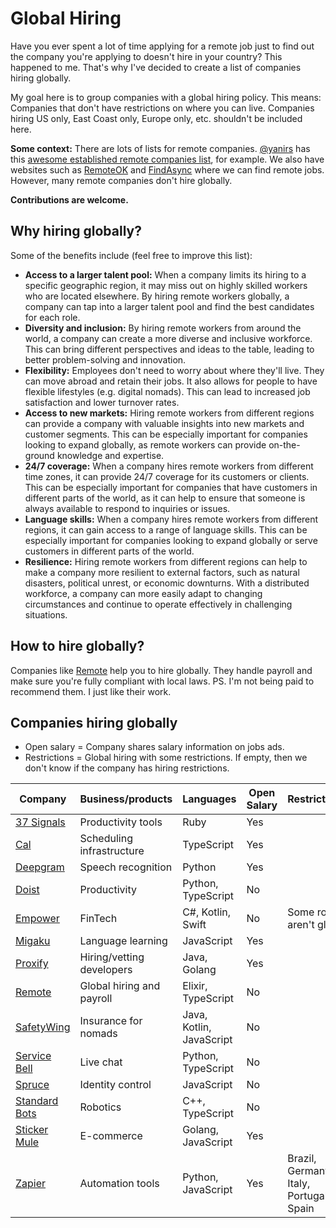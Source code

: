 # Global Hiring

Have you ever spent a lot of time applying for a remote job just to find out the company you're applying to doesn't hire in your country?
This happened to me. That's why I've decided to create a list of companies hiring globally.

My goal here is to group companies with a global hiring policy. This means: Companies that don't have restrictions on where you can live.
Companies hiring US only, East Coast only, Europe only, etc. shouldn't be included here.

**Some context:** There are lots of lists for remote companies. [@yanirs](https://github.com/yanirs) has this [awesome established remote companies list](https://github.com/yanirs/established-remote), for example. We also have websites such as [RemoteOK](https://remoteok.com/) and [FindAsync](https://www.findasync.com/) where we can find remote jobs. However, many remote companies don't hire globally.

**Contributions are welcome.**

## Why hiring globally?

Some of the benefits include (feel free to improve this list):

- **Access to a larger talent pool:** When a company limits its hiring to a specific geographic region, it may miss out on highly skilled workers who are located elsewhere. By hiring remote workers globally, a company can tap into a larger talent pool and find the best candidates for each role.
- **Diversity and inclusion:** By hiring remote workers from around the world, a company can create a more diverse and inclusive workforce. This can bring different perspectives and ideas to the table, leading to better problem-solving and innovation.
- **Flexibility:** Employees don't need to worry about where they'll live. They can move abroad and retain their jobs. It also allows for people to have flexible lifestyles (e.g. digital nomads). This can lead to increased job satisfaction and lower turnover rates.
- **Access to new markets:** Hiring remote workers from different regions can provide a company with valuable insights into new markets and customer segments. This can be especially important for companies looking to expand globally, as remote workers can provide on-the-ground knowledge and expertise.
- **24/7 coverage:** When a company hires remote workers from different time zones, it can provide 24/7 coverage for its customers or clients. This can be especially important for companies that have customers in different parts of the world, as it can help to ensure that someone is always available to respond to inquiries or issues.
- **Language skills:** When a company hires remote workers from different regions, it can gain access to a range of language skills. This can be especially important for companies looking to expand globally or serve customers in different parts of the world.
- **Resilience:** Hiring remote workers from different regions can help to make a company more resilient to external factors, such as natural disasters, political unrest, or economic downturns. With a distributed workforce, a company can more easily adapt to changing circumstances and continue to operate effectively in challenging situations.

## How to hire globally?

Companies like [Remote](https://remote.com/) help you to hire globally. They handle payroll and make sure you're fully compliant with local laws.
PS. I'm not being paid to recommend them. I just like their work.

## Companies hiring globally

- Open salary = Company shares salary information on jobs ads.
- Restrictions = Global hiring with some restrictions. If empty, then we don't know if the company has hiring restrictions.

| Company                                      | Business/products         | Languages                | Open Salary | Restrictions                            |
| -------------------------------------------- | ------------------------- | ------------------------ | ----------- | --------------------------------------- |
| [37 Signals](https://37signals.com/)         | Productivity tools        | Ruby                     | Yes         |                                         |
| [Cal](https://cal.com)                       | Scheduling infrastructure | TypeScript               | Yes         |                                         |
| [Deepgram](https://deepgram.com/)            | Speech recognition        | Python                   | Yes         |                                         |
| [Doist](https://doist.com/)                  | Productivity              | Python, TypeScript       | No          |                                         |
| [Empower](https://empower.me/)               | FinTech                   | C#, Kotlin, Swift        | No          | Some roles aren't global                |
| [Migaku](https://www.migaku.io/)             | Language learning         | JavaScript               | Yes         |                                         |
| [Proxify](https://proxify.io/)               | Hiring/vetting developers | Java, Golang             | Yes         |                                         |
| [Remote](https://remote.com/)                | Global hiring and payroll | Elixir, TypeScript       | No          |                                         |
| [SafetyWing](https://safetywing.com/)        | Insurance for nomads      | Java, Kotlin, JavaScript | No          |                                         |
| [Service Bell](https://www.servicebell.com/) | Live chat                 | Python, TypeScript       | No          |                                         |
| [Spruce](https://www.spruceid.com/)          | Identity control          | JavaScript               | No          |                                         |
| [Standard Bots](https://standardbots.com/)   | Robotics                  | C++, TypeScript          | No          |                                         |
| [Sticker Mule](https://www.stickermule.com/) | E-commerce                | Golang, JavaScript       | Yes         |                                         |
| [Zapier](https://zapier.com/)                | Automation tools          | Python, JavaScript       | Yes         | Brazil, Germany, Italy, Portugal, Spain |
